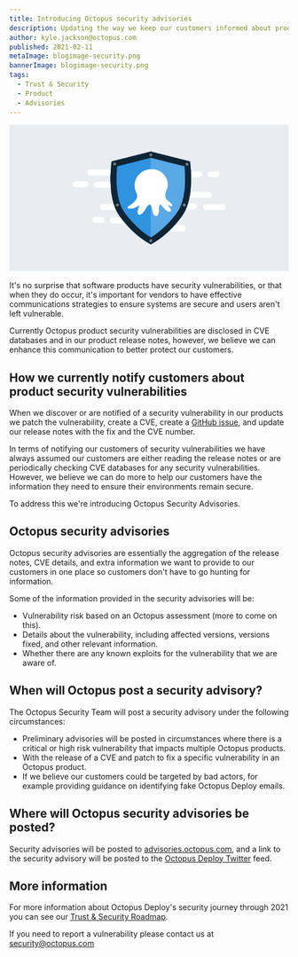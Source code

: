 ```yaml
---
title: Introducing Octopus security advisories
description: Updating the way we keep our customers informed about product security
author: kyle.jackson@octopus.com
published: 2021-02-11
metaImage: blogimage-security.png
bannerImage: blogimage-security.png
tags:
  - Trust & Security
  - Product
  - Advisories
---
```


![A stylized Octopus & Shield icon](blogimage-security.png)

It's no surprise that software products have security vulnerabilities, or that when they do occur, it's important for vendors to have effective communications strategies to ensure systems are secure and users aren't left vulnerable.

Currently Octopus product security vulnerabilities are disclosed in CVE databases and in our product release notes, however, we believe we can enhance this communication to better protect our customers.

## How we currently notify customers about product security vulnerabilities

When we discover or are notified of a security vulnerability in our products we patch the vulnerability, create a CVE, create a [GitHub issue](https://github.com/OctopusDeploy/Issues), and update our release notes with the fix and the CVE number.

In terms of notifying our customers of security vulnerabilities we have always assumed our customers are either reading the release notes or are periodically checking CVE databases for any security vulnerabilities. However, we believe we can do more to help our customers have the information they need to ensure their environments remain secure.

To address this we're introducing Octopus Security Advisories.

## Octopus security advisories

Octopus security advisories are essentially the aggregation of the release notes, CVE details, and extra information we want to provide to our customers in one place so customers don't have to go hunting for information.

Some of the information provided in the security advisories will be:
- Vulnerability risk based on an Octopus assessment (more to come on this).
- Details about the vulnerability, including affected versions, versions fixed, and other relevant information.
- Whether there are any known exploits for the vulnerability that we are aware of.

## When will Octopus post a security advisory?

The Octopus Security Team will post a security advisory under the following circumstances:
- Preliminary advisories will be posted in circumstances where there is a critical or high risk vulnerability that impacts multiple Octopus products.
- With the release of a CVE and patch to fix a specific vulnerability in an Octopus product.
- If we believe our customers could be targeted by bad actors, for example providing guidance on identifying fake Octopus Deploy emails.

## Where will Octopus security advisories be posted?

Security advisories will be posted to [advisories.octopus.com](https://advisories.octopus.com), and a link to the security advisory will be posted to the [Octopus Deploy Twitter](https://twitter.com/OctopusDeploy) feed.

## More information

For more information about Octopus Deploy's security journey through 2021 you can see our [Trust & Security Roadmap](https://github.com/OctopusDeploy/Issues/issues/6523).

If you need to report a vulnerability please contact us at security@octopus.com
